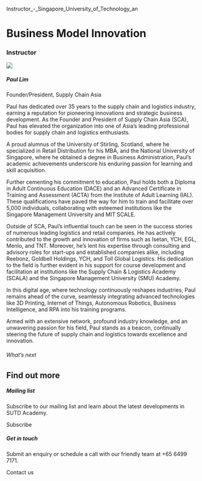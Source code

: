 Instructor_-_Singapore_University_of_Technology_an



Business Model Innovation
=========================

### Instructor

![](https://www.sutd.edu.sg/wp-content/uploads/sites/2/2024/11/20140515-SCA-124_231acc.jpg)

##### **Paul Lim**

Founder/President, Supply Chain Asia

Paul has dedicated over 35 years to the supply chain and logistics industry, earning a reputation for pioneering innovations and strategic business development. As the Founder and President of Supply Chain Asia (SCA), Paul has elevated the organization into one of Asia’s leading professional bodies for supply chain and logistics enthusiasts.

A proud alumnus of the University of Stirling, Scotland, where he specialized in Retail Distribution for his MBA, and the National University of Singapore, where he obtained a degree in Business Administration, Paul’s academic achievements underscore his enduring passion for learning and skill acquisition.

Further cementing his commitment to education, Paul holds both a Diploma in Adult Continuous Education (DACE) and an Advanced Certificate in Training and Assessment (ACTA) from the Institute of Adult Learning (IAL). These qualifications have paved the way for him to train and facilitate over 5,000 individuals, collaborating with esteemed institutions like the Singapore Management University and MIT SCALE.

Outside of SCA, Paul’s influential touch can be seen in the success stories of numerous leading logistics and retail companies. He has actively contributed to the growth and innovation of firms such as Isetan, YCH, EGL, Menlo, and TNT. Moreover, he’s lent his expertise through consulting and advisory roles for start-ups and established companies alike, including Reebonz, Goldbell Holdings, YCH, and Toll Global Logistics. His dedication to the field is further evident in his support for course development and facilitation at institutions like the Supply Chain & Logistics Academy (SCALA) and the Singapore Management University (SMU) Academy.

In this digital age, where technology continuously reshapes industries, Paul remains ahead of the curve, seamlessly integrating advanced technologies like 3D Printing, Internet of Things, Autonomous Robotics, Business Intelligence, and RPA into his training programs.

Armed with an extensive network, profound industry knowledge, and an unwavering passion for his field, Paul stands as a beacon, continually steering the future of supply chain and logistics towards excellence and innovation.

###### What’s next

Find out more
-------------

##### Mailing list

Subscribe to our mailing list and learn about the latest developments in SUTD Academy.

Subscribe

##### Get in touch

Submit an enquiry or schedule a call with our friendly team at +65 6499 7171.

Contact us

